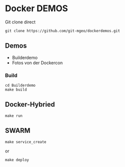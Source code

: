 # Docker DEMOS


Git clone direct
```
git clone https://github.com/git-mgeo/dockerdemos.git
```


## Demos
* Builderdemo
* Fotos von der Dockercon


### Build

```
cd Builderdemo
make build
```

## Docker-Hybried
```
make run
```

## SWARM
```
make service_create
```
or
```
make deploy
```

